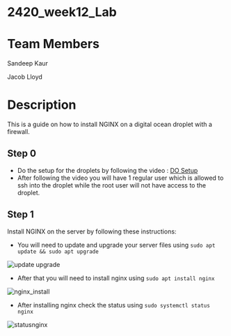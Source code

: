 # 2420_week12_Lab
# Team Members
Sandeep Kaur

Jacob Lloyd

# Description
This is a guide on how to install NGINX on a digital ocean droplet with a firewall.
## Step 0
* Do the setup for the droplets by following the video : <a href="https://vimeo.com/758870226/f75da348fc?embedded=true&source=vimeo_logo&owner=17609105" target="_blank">DO Setup</a>
* After following the video you will have 1 regular user which is allowed to ssh into the droplet while the root user will not have access to the droplet.

## Step 1
Install NGINX on the server by following these instructions:
* You will need to update and upgrade your server files using ```sudo apt update && sudo apt upgrade ```

![update upgrade](https://user-images.githubusercontent.com/97915467/203537214-a39b61ad-25b6-4a87-84df-0a6d3cb8982c.JPG)

* After that you will need to install nginx using ``` sudo apt install nginx ```

![nginx_install](https://user-images.githubusercontent.com/97915467/203537241-037f5305-5b10-4932-9cda-08baceebed01.JPG)

* After installing nginx check the status using ``` sudo systemctl status nginx ```

![statusnginx](https://user-images.githubusercontent.com/97915467/203606313-a7870aef-047b-462f-8c60-e812d7195f9d.JPG)
